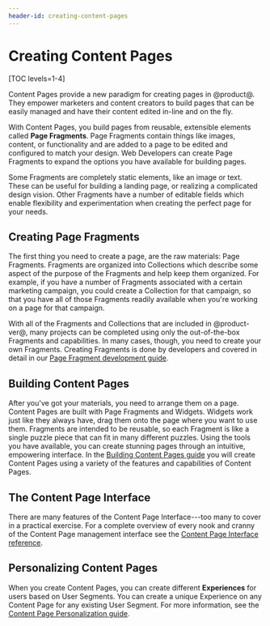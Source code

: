 ```yaml
---
header-id: creating-content-pages
---
```


# Creating Content Pages

[TOC levels=1-4]

Content Pages provide a new paradigm for creating pages in @product@. They 
empower marketers and content creators to build pages that can be easily 
managed and have their content edited in-line and on the fly.

With Content Pages, you build pages from reusable, extensible elements called 
**Page Fragments**. Page Fragments contain things like images, content, or 
functionality and are added to a page to be edited and configured to match your 
design. Web Developers can create Page Fragments to expand the options you have 
available for building pages.

Some Fragments are completely static elements, like an image or text. These can 
be useful for building a landing page, or realizing a complicated design 
vision. Other Fragments have a number of editable fields which enable 
flexibility and experimentation when creating the perfect page for your needs.

## Creating Page Fragments

The first thing you need to create a page, are the raw materials: Page 
Fragments. Fragments are organized into Collections which describe some aspect 
of the purpose of the Fragments and help keep them organized. For example, if 
you have a number of Fragments associated with a certain marketing campaign, 
you could create a Collection for that campaign, so that you have all of those 
Fragments readily available when you're working on a page for that campaign.

With all of the Fragments and Collections that are included in @product-ver@, 
many projects can be completed using only the out-of-the-box Fragments and 
capabilities. In many cases, though, you need to create your own Fragments. 
Creating Fragments is done by developers and covered in detail in our [Page 
Fragment development guide](/docs/7-2/frameworks/-/knowledge_base/f/page-fragments).

## Building Content Pages

After you've got your materials, you need to arrange them on a page. Content 
Pages are built with Page Fragments and Widgets. Widgets work just like they 
always have, drag them onto the page where you want to use them. Fragments are 
intended to be reusable, so each Fragment is like a single puzzle piece that 
can fit in many different puzzles. Using the tools you have available, you can 
create stunning pages through an intuitive, empowering interface. In the 
[Building Content Pages guide](/docs/7-2/user/-/knowledge_base/u/building-content-pages)
you will create Content Pages using a variety of the features and capabilities
of Content Pages.

## The Content Page Interface

There are many features of the Content Page Interface---too many to cover in a 
practical exercise. For a complete overview of every nook and cranny of the 
Content Page management interface see the
[Content Page Interface reference](/docs/7-2/user/-/knowledge_base/u/content-page-management-interface).

## Personalizing Content Pages 

When you create Content Pages, you can create different **Experiences** for 
users based on User Segments. You can create a unique Experience on any Content 
Page for any existing User Segment. For more information, see the
[Content Page Personalization guide](docs/7-2/user/-/knowledge_base/u/content-page-personalization).
